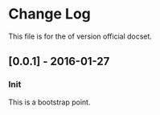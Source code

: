 # Change Log
This file is for the of version official docset.

## [0.0.1] - 2016-01-27
### Init
This is a bootstrap point.
